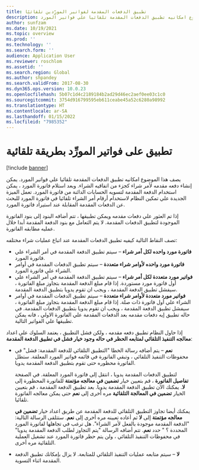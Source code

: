 ```yaml
---
title: تطبيق الدفعات المقدمة لفواتير المورِّدين‬ تلقائيًا
description: يصف هذا الموضوع امكانيه تطبيق الدفعات المقدمة تلقائيا علي فواتير المورد.
author: sunfzam
ms.date: 10/19/2021
ms.topic: overview
ms.prod: ''
ms.technology: ''
ms.search.form: ''
audience: Application User
ms.reviewer: roschlom
ms.assetid: ''
ms.search.region: Global
ms.author: shpandey
ms.search.validFrom: 2017-08-30
ms.dyn365.ops.version: 10.0.23
ms.openlocfilehash: 5b07c1d4c2189184b2ad29d46ec2aef0ee03c1c0
ms.sourcegitcommit: 3754d916799595eb611ceabe45a52c6280a98992
ms.translationtype: HT
ms.contentlocale: ar-SA
ms.lasthandoff: 01/15/2022
ms.locfileid: "7985352"
---
```

# <a name="automatically-apply-to-vendor-invoices"></a>تطبيق على فواتير المورِّد بطريقة تلقائية

[!include [banner](../includes/banner.md)]

يصف هذا الموضوع امكانيه تطبيق الدفعات المقدمة تلقائيا علي فواتير المورد. يمكن إنشاء دفعه مقدمه لأمر شراء كجزء من اتفاقيه الشراء. وبعد استلام فاتورة المورد ، يمكن استخدام الدفعة المقدمة لتسويه الحسابات الدائنة من فاتورة المورد. تعمل الميزة الجديدة علي تمكين النظام لاستخدام أرقام أمر الشراء تلقائيا في فاتورة المورد للبحث عن الدفعات المقدمة المقابلة عند استيراد فاتورة المورد.

إذا تم العثور علي دفعات مقدمه ويمكن تطبيقها ، تتم أضافه البنود إلى بنود الفاتورة الموجودة لتطبيق الدفعات المقدمة. لا يتم التعامل مع بنود الدفعة المقدمة أبدا خلال عمليه مطابقه الفاتورة.

تصف النقاط التالية كيفيه تطبيق الدفعات المقدمة عند اتباع عمليات شراء مختلفه:

- **فاتورة مورد واحده لكل أمر شراء** – سيتم تطبيق الدفعة المقدمة في أمر الشراء علي فاتورة المورد.
- **فاتورة مورد واحده لأوامر شراء متعددة** – سيتم تطبيق الدفعات المقدمة في أوامر الشراء علي فاتورة المورد.
- **فواتير مورد متعددة لكل أمر شراء** – سيتم تطبيق الدفعة المقدمة في أمر الشراء علي أول فاتورة مورد مستوردة. إذا قام مبلغ الدفعة المقدمة بتجاوز مبلغ الفاتورة ، سيفشل تطبيق الدفعة المقدمة ، ويجب ان تقوم يدويا بتطبيق الدفعة المقدمة.
- **فواتير مورد متعددة لأوامر شراء متعددة** – سيتم تطبيق الدفعات المقدمة في أوامر الشراء علي أول فاتورة ذات صلة. إذا قام مبلغ الدفعة المقدمة بتجاوز مبلغ الفاتورة ، سيفشل تطبيق الدفعة المقدمة ، ويجب ان تقوم يدويا بتطبيق الدفعات المقدمة. في حاله تطبيق إيه دفعات مقدمه بعد الدفعات المقدمة علي الفاتورة الاولي ، فانه يمكن تطبيقها علي الفواتير التالية.

إذا حاول النظام تطبيق دفعه مقدمه ، ولكن فشل التطبيق ، يعتمد السلوك علي اعداد **معالجه التنفيذ التلقائي لمتابعه الحظر في حاله وجود خيار فشل في تطبيق الدفعة المقدمة**:

- **نعم** – يتم أضافه رسالة الخطا "التطبيق التلقائي للدفعة المقدمة: فشل" في محفوظات التنفيذ التلقائي ، وتبقي الفاتورة في قائمه فواتير المورد المعلقة. ستظل الفاتورة محظوره حتى تقوم بتطبيق الدفعة المقدمة يدويا.

    لتطبيق الدفعات المقدمة يدويا ، انتقل إلى فاتورة المورد المعلقة. في الصفحة **تفاصيل الفاتورة** ، قم بتعيين خيار **تضمين في معالجه مؤتمتة** للفاتورة المحظورة إلى **لا**. يمكنك الآن تطبيق الدفعة المقدمة يدويا. بعد تطبيق الدفعة المقدمة ، قم بتعيين الخيار **تضمين في المعالجة التلقائية** مره أخرى إلى **نعم** حتى يمكن معالجه الفاتورة تلقائيا.

    يمكنك أيضا تجاوز التطبيق التلقائي للدفعة المقدمة عن طريق اعداد خيار **تضمين في معالجه مؤتمتة** إلى **لا** ثم أعاده تعيينه مره أخرى إلى **نعم**. ستتلقى الرسالة التالية: "الدفعة المقدمة موجودة بالفعل لأمر الشراء". هل ترغب في تجاهلها لفاتورة المورد المحددة ؟ " حدد **نعم**. تتم أضافه الرسالة "يتم التجاوز لطلب الدفعة المقدمة يدويا" في محفوظات التنفيذ التلقائي ، ولن يتم حظر فاتورة المورد عند تشغيل العملية التلقائية مره أخرى.

- **لا** – سيتم متابعه عمليات التنفيذ التلقائي للمتابعة. لا يزال بإمكانك تطبيق الدفعة المقدمة اثناء التسوية.
